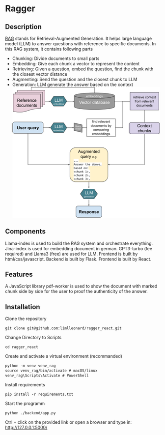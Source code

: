 # Ragger
## Description
[RAG](https://en.wikipedia.org/wiki/Retrieval-augmented_generation) stands for Retrieval-Augmented Generation. It helps large language model (LLM) to answer questions with reference to specific documents.
In this RAG system, it contains following parts
- Chunking: Divide documents to small parts
- Embedding: Give each chunk a vector to represent the content
- Retrieving: Given a question, embed the question, find the chunk with the closest vector distance
- Augmenting: Send the question and the closest chunk to LLM
- Generation: LLM generate the answer based on the context
![RAG diagram](RAG_diagram.png)
## Components
Llama-index is used to build the RAG system and orchestrate everything. Jina-index is used for embedding document in german. GPT3-turbo (fee required) and Llama3 (free) are used for LLM. Frontend is built by html/css/javascript. Backend is built by Flask. Frontend is built by React.
## Features
A JavaScript library pdf-worker is used to show the document with marked chunk side by side for the user to proof the authenticity of the answer.
## Installation
Clone the repository
```
git clone git@github.com:limlleonard/ragger_react.git
```
Change Directory to Scripts
```
cd ragger_react
```
Create and activate a virtual environment (recommanded)
```
python -m venv venv_rag
source venv_rag/bin/activate # macOS/linux
venv_rag\Scripts\Activate # PowerShell
```
Install requirements
```
pip install -r requirements.txt
```
Start the programm
```
python ./backend/app.py
```

Ctrl + click on the provided link or open a browser and type in: http://127.0.0.1:5000/